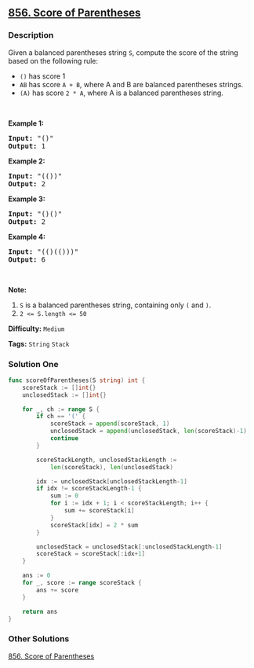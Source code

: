 ## [856. Score of Parentheses](https://leetcode.com/problems/score-of-parentheses/)

### Description

<p>Given a balanced parentheses string <code>S</code>, compute the score of the string based on the following rule:</p>

<ul>
	<li><code>()</code> has score 1</li>
	<li><code>AB</code> has score <code>A + B</code>, where A and B are balanced parentheses strings.</li>
	<li><code>(A)</code> has score <code>2 * A</code>, where A is a balanced parentheses string.</li>
</ul>

<p>&nbsp;</p>

<div>
<p><strong>Example 1:</strong></p>

<pre>
<strong>Input: </strong><span id="example-input-1-1">&quot;()&quot;</span>
<strong>Output: </strong><span id="example-output-1">1</span>
</pre>

<div>
<p><strong>Example 2:</strong></p>

<pre>
<strong>Input: </strong><span id="example-input-2-1">&quot;(())&quot;</span>
<strong>Output: </strong><span id="example-output-2">2</span>
</pre>

<div>
<p><strong>Example 3:</strong></p>

<pre>
<strong>Input: </strong><span id="example-input-3-1">&quot;()()&quot;</span>
<strong>Output: </strong><span id="example-output-3">2</span>
</pre>

<div>
<p><strong>Example 4:</strong></p>

<pre>
<strong>Input: </strong><span id="example-input-4-1">&quot;(()(()))&quot;</span>
<strong>Output: </strong><span id="example-output-4">6</span>
</pre>

<p>&nbsp;</p>

<p><strong>Note:</strong></p>

<ol>
	<li><code>S</code> is a balanced parentheses string, containing only <code>(</code> and <code>)</code>.</li>
	<li><code>2 &lt;= S.length &lt;= 50</code></li>
</ol>
</div>
</div>
</div>
</div>

**Difficulty:** `Medium`

**Tags:** `String` `Stack`

### Solution One

```go
func scoreOfParentheses(S string) int {
	scoreStack := []int{}
	unclosedStack := []int{}

	for _, ch := range S {
		if ch == '(' {
			scoreStack = append(scoreStack, 1)
			unclosedStack = append(unclosedStack, len(scoreStack)-1)
			continue
		}

		scoreStackLength, unclosedStackLength :=
			len(scoreStack), len(unclosedStack)

		idx := unclosedStack[unclosedStackLength-1]
		if idx != scoreStackLength-1 {
			sum := 0
			for i := idx + 1; i < scoreStackLength; i++ {
				sum += scoreStack[i]
			}
			scoreStack[idx] = 2 * sum
		}

		unclosedStack = unclosedStack[:unclosedStackLength-1]
		scoreStack = scoreStack[:idx+1]
	}

	ans := 0
	for _, score := range scoreStack {
		ans += score
	}

	return ans
}
```

### Other Solutions

[856. Score of Parentheses](https://leetcode.com/problems/score-of-parentheses/solution/)
